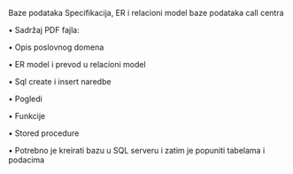 Baze podataka
Specifikacija, ER i relacioni model baze podataka call centra

• Sadržaj PDF fajla:

• Opis poslovnog domena

• ER model i prevod u relacioni model

• Sql create i insert naredbe

• Pogledi

• Funkcije

• Stored procedure

• Potrebno je kreirati bazu u  SQL serveru i zatim je popuniti tabelama i podacima
